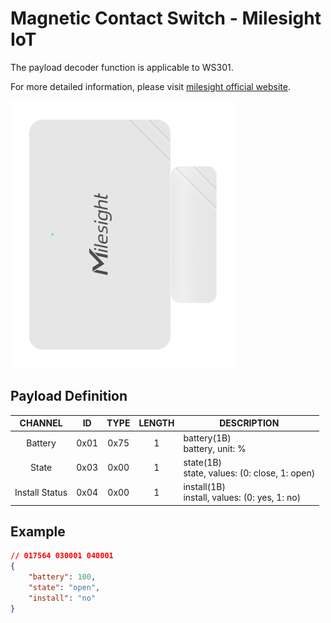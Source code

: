 # Magnetic Contact Switch - Milesight IoT

The payload decoder function is applicable to WS301.

For more detailed information, please visit [milesight official website](https://www.milesight-iot.com).

![WS301](WS301.png)

## Payload Definition

|    CHANNEL     |  ID  | TYPE | LENGTH | DESCRIPTION                                      |
| :------------: | :--: | :--: | :----: | ------------------------------------------------ |
|    Battery     | 0x01 | 0x75 |   1    | battery(1B)<br/>battery, unit: %                 |
|     State      | 0x03 | 0x00 |   1    | state(1B)<br/>state, values: (0: close, 1: open) |
| Install Status | 0x04 | 0x00 |   1    | install(1B)<br/>install, values: (0: yes, 1: no) |

## Example

```json
// 017564 030001 040001
{
    "battery": 100,
    "state": "open",
    "install": "no"
}
```
